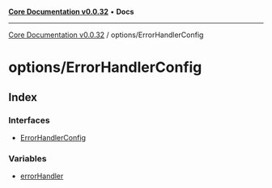 [**Core Documentation v0.0.32**](../../README.md) • **Docs**

***

[Core Documentation v0.0.32](../../modules.md) / options/ErrorHandlerConfig

# options/ErrorHandlerConfig

## Index

### Interfaces

- [ErrorHandlerConfig](interfaces/ErrorHandlerConfig.md)

### Variables

- [errorHandler](variables/errorHandler.md)
